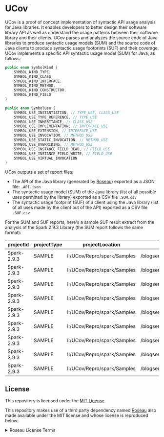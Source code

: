 # UCov

UCov is a proof of concept implementation of syntactic API usage analysis for Java libraries.
It enables developers to better design their software library API as well as understand the usage patterns between their software library and their clients.
UCov parses and analyzes the source code of Java libraries to produce syntactic usage models (SUM) and the source code of Java clients to produce syntactic usage footprints (SUF) and their coverage.
UCov implements a specific API syntactic usage model (SUM) for Java, as follows:

```java
public enum SymbolKind {
    SYMBOL_KIND_TYPE,
    SYMBOL_KIND_CLASS,
    SYMBOL_KIND_INTERFACE,
    SYMBOL_KIND_METHOD,
    SYMBOL_KIND_CONSTRUCTOR,
    SYMBOL_KIND_FIELD
}

public enum SymbolUse {
    SYMBOL_USE_INSTANTIATION, // TYPE_USE, CLASS_USE
    SYMBOL_USE_TYPE_REFERENCE, // TYPE_USE
    SYMBOL_USE_INHERITANCE, // CLASS_USE
    SYMBOL_USE_IMPLEMENTATION, // INTERFACE_USE
    SYMBOL_USE_EXTENSION, // INTERFACE_USE
    SYMBOL_USE_INVOCATION, // METHOD_USE
    SYMBOL_USE_STATIC_INVOCATION, // METHOD_USE
    SYMBOL_USE_OVERRIDING, // METHOD_USE
    SYMBOL_USE_INSTANCE_FIELD_READ, // FIELD_USE
    SYMBOL_USE_INSTANCE_FIELD_WRITE, // FIELD_USE,
    SYMBOL_USE_VIRTUAL_INVOCATION
}
```

UCov outputs a set of report files:

- The API of the Java library (generated by [Roseau](https://github.com/alien-tools/roseau)) exported as a JSON file: ```.API.json```
- The syntactic usage model (SUM) of the Java library (list of all possible uses permitted by the library) exported as a CSV file ```.SUM.csv```
- The syntactic usage footprint (SUF) of a client using the Java library (list of all uses made by the client out of the API) exported as a CSV file ```.SUF.csv```

For the SUM and SUF reports, here's a sample SUF result extract from the analysis of the Spark 2.9.3 Library (the SUM report follows the same format):

| projectId | projectType | projectLocation | usagePosition | usageEndPosition | usageFullyQualifiedName | usageKind | usageType |
|-----------|-------------|-----------------|---------------|------------------|-------------------------|-----------|-----------| 
| Spark-2.9.3 | SAMPLE | I:/UCov/Repro/spark/Samples | /blogservice_sparkexample/src/main/java/me/tomassetti/abstractrequesthandler.java(16:23) | /blogservice_sparkexample/src/main/java/me/tomassetti/abstractrequesthandler.java(79:1)   | spark.Route                                      | SYMBOL_KIND_INTERFACE | SYMBOL_USE_IMPLEMENTATION |
| Spark-2.9.3 | SAMPLE | I:/UCov/Repro/spark/Samples | /blogservice_sparkexample/src/main/java/me/tomassetti/abstractrequesthandler.java(16:97) | /blogservice_sparkexample/src/main/java/me/tomassetti/abstractrequesthandler.java(16:101) | spark.Route                                      | SYMBOL_KIND_TYPE      | SYMBOL_USE_TYPE_REFERENCE |
| Spark-2.9.3 | SAMPLE | I:/UCov/Repro/spark/Samples | /blogservice_sparkexample/src/main/java/me/tomassetti/abstractrequesthandler.java(28:45) | /blogservice_sparkexample/src/main/java/me/tomassetti/abstractrequesthandler.java(28:51)  | spark.Request                                    | SYMBOL_KIND_TYPE      | SYMBOL_USE_TYPE_REFERENCE |
| Spark-2.9.3 | SAMPLE | I:/UCov/Repro/spark/Samples | /blogservice_sparkexample/src/main/java/me/tomassetti/abstractrequesthandler.java(29:25) | /blogservice_sparkexample/src/main/java/me/tomassetti/abstractrequesthandler.java(29:49)  | spark.Request.headers(java.lang.String)          | SYMBOL_KIND_METHOD    | SYMBOL_USE_INVOCATION     |
| Spark-2.9.3 | SAMPLE | I:/UCov/Repro/spark/Samples | /blogservice_sparkexample/src/main/java/me/tomassetti/abstractrequesthandler.java(55:19) | /blogservice_sparkexample/src/main/java/me/tomassetti/abstractrequesthandler.java(77:5)   | spark.Route.handle(spark.Request,spark.Response) | SYMBOL_KIND_METHOD    | SYMBOL_USE_OVERRIDING     |
| Spark-2.9.3 | SAMPLE | I:/UCov/Repro/spark/Samples | /blogservice_sparkexample/src/main/java/me/tomassetti/abstractrequesthandler.java(55:26) | /blogservice_sparkexample/src/main/java/me/tomassetti/abstractrequesthandler.java(55:32)  | spark.Request                                    | SYMBOL_KIND_TYPE      | SYMBOL_USE_TYPE_REFERENCE |
| Spark-2.9.3 | SAMPLE | I:/UCov/Repro/spark/Samples | /blogservice_sparkexample/src/main/java/me/tomassetti/abstractrequesthandler.java(55:43) | /blogservice_sparkexample/src/main/java/me/tomassetti/abstractrequesthandler.java(55:50)  | spark.Response                                   | SYMBOL_KIND_TYPE      | SYMBOL_USE_TYPE_REFERENCE |
| Spark-2.9.3 | SAMPLE | I:/UCov/Repro/spark/Samples | /blogservice_sparkexample/src/main/java/me/tomassetti/abstractrequesthandler.java(60:48) | /blogservice_sparkexample/src/main/java/me/tomassetti/abstractrequesthandler.java(60:61)  | spark.Request.body()                             | SYMBOL_KIND_METHOD    | SYMBOL_USE_INVOCATION     |
| Spark-2.9.3 | SAMPLE | I:/UCov/Repro/spark/Samples | /blogservice_sparkexample/src/main/java/me/tomassetti/abstractrequesthandler.java(62:45) | /blogservice_sparkexample/src/main/java/me/tomassetti/abstractrequesthandler.java(62:60)  | spark.Request.params()                           | SYMBOL_KIND_METHOD    | SYMBOL_USE_INVOCATION     |

## License

This repository is licensed under the [MIT License](LICENSE).

This repository makes use of a third party dependency named [Roseau](https://github.com/alien-tools/roseau) also made available under the MIT license and whose license is reproduced below:

<details>
  <summary>Roseau License Terms</summary>
  <p>
MIT License

Copyright (c) 2023 Roseau

Permission is hereby granted, free of charge, to any person obtaining a copy
of this software and associated documentation files (the "Software"), to deal
in the Software without restriction, including without limitation the rights
to use, copy, modify, merge, publish, distribute, sublicense, and/or sell
copies of the Software, and to permit persons to whom the Software is
furnished to do so, subject to the following conditions:

The above copyright notice and this permission notice shall be included in
all copies or substantial portions of the Software.

THE SOFTWARE IS PROVIDED "AS IS," WITHOUT WARRANTY OF ANY KIND, EXPRESS OR
IMPLIED, INCLUDING BUT NOT LIMITED TO THE WARRANTIES OF MERCHANTABILITY,
FITNESS FOR A PARTICULAR PURPOSE AND NONINFRINGEMENT. IN NO EVENT SHALL THE
AUTHORS OR COPYRIGHT HOLDERS BE LIABLE FOR ANY CLAIM, DAMAGES OR OTHER
LIABILITY, WHETHER IN AN ACTION OF CONTRACT, TORT OR OTHERWISE, ARISING FROM,
OUT OF OR IN CONNECTION WITH THE SOFTWARE OR THE USE OR OTHER DEALINGS IN
THE SOFTWARE.
    </p>
</spoiler>